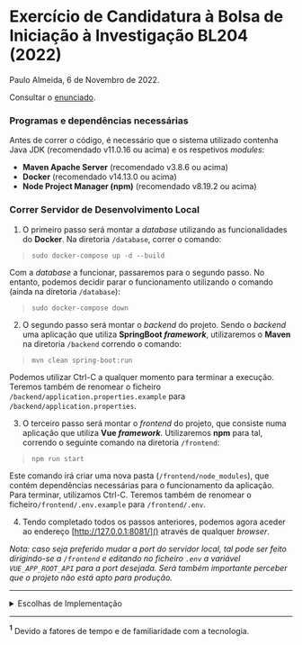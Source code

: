 
# Exercício de Candidatura à Bolsa de Iniciação à Investigação BL204 (2022)


Paulo Almeida, 6 de Novembro de 2022.

Consultar o [enunciado](/enunciado.md).

### Programas e dependências necessárias

Antes de correr o código, é necessário que o sistema utilizado contenha Java JDK (recomendado v11.0.16 ou acima) e os respetivos _modules_:

-   **Maven Apache Server** (recomendado v3.8.6 ou acima)
-   **Docker** (recomendado v14.13.0 ou acima)
-  **Node Project Manager (npm)** (recomendado v8.19.2 ou acima)

### Correr Servidor de Desenvolvimento Local

1. O primeiro passo será montar a _database_ utilizando as funcionalidades do **Docker**. Na diretoria `/database`, correr o comando:

> `sudo docker-compose up -d --build`

Com a _database_ a funcionar, passaremos para o segundo passo. No entanto, podemos decidir parar o funcionamento utilizando o comando (ainda na diretoria `/database`):

> `sudo docker-compose down`

2. O segundo passo será montar o _backend_ do projeto. Sendo o _backend_ uma aplicação que utiliza **SpringBoot _framework_**, utilizaremos o **Maven** na diretoria  `/backend` correndo o comando:

> `mvn clean spring-boot:run`

Podemos utilizar Ctrl-C a qualquer momento para terminar a execução. Teremos também de renomear o ficheiro `/backend/application.properties.example` para  `/backend/application.properties`.

3. O terceiro passo será montar o _frontend_ do projeto, que consiste numa aplicação que utiliza **Vue _framework_**. Utilizaremos **npm** para tal, correndo o seguinte comando na diretoria  `/frontend`:

> `npm run start`

Este comando irá criar uma nova pasta (`/frontend/node_modules`), que contém dependências necessárias para o funcionamento da aplicação. Para terminar, utilizamos Ctrl-C. Teremos também de renomear o ficheiro`/frontend/.env.example` para  `/frontend/.env`.

4.  Tendo completado todos os passos anteriores, podemos agora aceder ao endereço [http://127.0.0.1:8081/]() através de qualquer _browser_.  


_Nota: caso seja preferido mudar a port do servidor local, tal pode ser feito dirigindo-se a `/frontend`  e editando no ficheiro `.env` a variável `VUE_APP_ROOT_API` para a port desejada. Será também importante perceber que o projeto não está apto para produção._

---

<details>
<summary>Escolhas de Implementação</summary>

1.  Para o aviso da empresa de _catering_ sobre os pratos que têm de ser fornecidos, foi escolhido uma abordagem explícita por parte do utilizador. O utilizador deverá então dirigir-se à secção de pedidos e inserir os pratos a fornecer, em conjunto com o dia a ser entregue.     

2.  Neste projeto há funcionalidades não implementadas, como é o caso da consulta de uma sessão numa página exclusiva<sup id="a1">[1](#fn1)</sup>.

3.  Com vista a melhorar a UX do utilizador, foram feitas algumas mudanças no que toca a _icons_ (foi tomado a liberdade de passar a usar [material icons](https://materialdesignicons.com/)) e a outros casos, como a mudança do aspeto da _landing page_.

4.  Por sugestão do enunciado, também foi utilizado [Git](https://git-scm.com) como sistema de controle de versões, tendo sido útil para o desenvolvimento. 


</details>

---

<b id="fn1"><sup>1</sup></b> Devido a fatores de tempo e de familiaridade com a tecnologia.